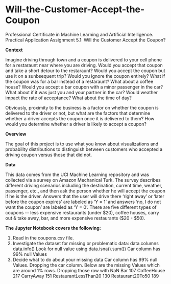 # Will-the-Customer-Accept-the-Coupon
Professional Certificate in Machine Learning and Artificial Intelligence. Practical Application Assignment 5.1: Will the Customer Accept the Coupon?

**Context**

Imagine driving through town and a coupon is delivered to your cell phone for a restaraunt near where you are driving. Would you accept that coupon and take a short detour to the restaraunt? Would you accept the coupon but use it on a sunbsequent trip? Would you ignore the coupon entirely? What if the coupon was for a bar instead of a restaraunt? What about a coffee house? Would you accept a bar coupon with a minor passenger in the car? What about if it was just you and your partner in the car? Would weather impact the rate of acceptance? What about the time of day?

Obviously, proximity to the business is a factor on whether the coupon is delivered to the driver or not, but what are the factors that determine whether a driver accepts the coupon once it is delivered to them? How would you determine whether a driver is likely to accept a coupon?

**Overview**

The goal of this project is to use what you know about visualizations and probability distributions to distinguish between customers who accepted a driving coupon versus those that did not.

**Data**

This data comes from the UCI Machine Learning repository and was collected via a survey on Amazon Mechanical Turk. The survey describes different driving scenarios including the destination, current time, weather, passenger, etc., and then ask the person whether he will accept the coupon if he is the driver. Answers that the user will drive there ‘right away’ or ‘later before the coupon expires’ are labeled as ‘Y = 1’ and answers ‘no, I do not want the coupon’ are labeled as ‘Y = 0’. There are five different types of coupons -- less expensive restaurants (under $20), coffee houses, carry out & take away, bar, and more expensive restaurants ($20 - $50).

**The Jupyter Notebook covers the following:**

1. Read in the coupons.csv file.
2. Investigate the dataset for missing or problematic data: 
   data.columns
   data.info()
   Look for null value using data.isna().sum())
   Car column has 99% null Values
3. Decide what to do about your missing data
   Car column has 99% null Values. Dropping the car column.
   Below are the missing Values which are around 1% rows. Dropping those row with NaN
   Bar 107 CoffeeHouse 217 CarryAway 151 RestaurantLessThan20 130 Restaurant20To50 189
